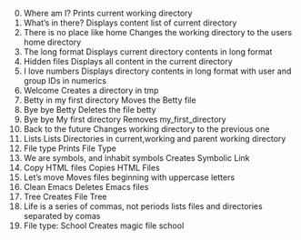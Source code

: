 0. Where am I? Prints current working directory
1. What’s in there? Displays content list of current directory
2. There is no place like home Changes the working directory to the users home directory
3. The long format Displays current directory contents in long format
4. Hidden files Displays all content in the current directory
5. I love numbers  Displays directory contents in long format with user and group IDs in numerics
6. Welcome Creates a directory in tmp
7. Betty in my first directory Moves the Betty file
8. Bye bye Betty Deletes the file betty
9. Bye bye My first directory Removes my_first_directory
10. Back to the future Changes working directory to the previous one
11. Lists Lists Directories in current,working and parent working directory
12. File type Prints File Type
13. We are symbols, and inhabit symbols Creates Symbolic Link
14. Copy HTML files Copies HTML Files
15. Let’s move Moves files beginning with uppercase letters
16. Clean Emacs Deletes Emacs files
17. Tree Creates File Tree
18. Life is a series of commas, not periods lists files and directories separated by comas
19. File type: School Creates magic file school
